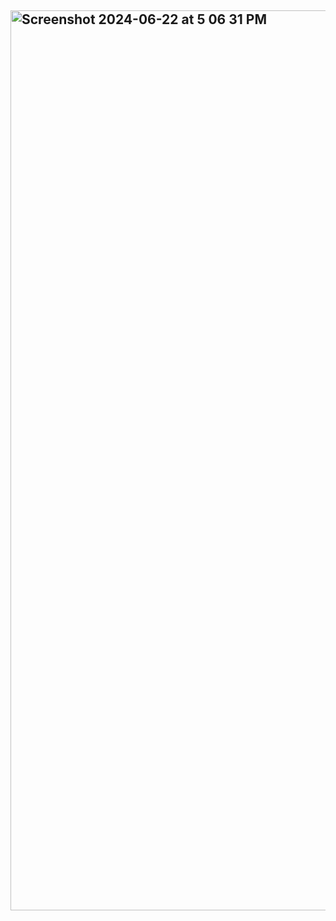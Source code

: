 ## <img width="1440" alt="Screenshot 2024-06-22 at 5 06 31 PM" src="https://github.com/sudo-self/ytd-gui/assets/119916323/5f2bf6bb-d4a3-4a8c-b47f-36f52f6d9890">
